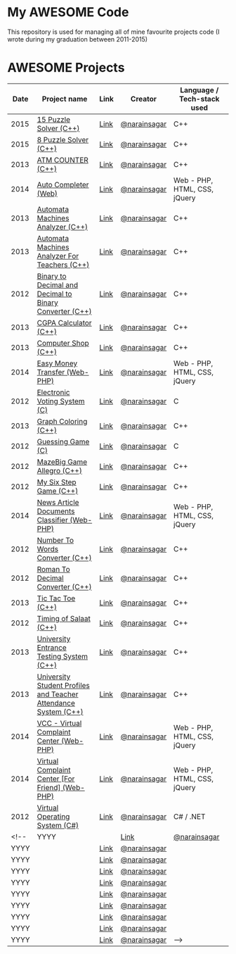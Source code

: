

# My AWESOME Code

This repository is used for managing all of mine favourite projects code (I wrote during my graduation between 2011-2015)

# AWESOME Projects

| Date | Project name | Link | Creator |  Language / Tech-stack used
|---------|---------|---------------|--------|---------------|
| 2015 | [15 Puzzle Solver (C++)](#) | [Link](https://github.com/narainsagar/awesome-codes/tree/master/Projects/15%20Puzzle%20Solver%20(C%2B%2B)) | [@narainsagar](https://github.com/narainsagar) | C++
| 2015 | [8 Puzzle Solver (C++)](#) | [Link](https://github.com/narainsagar/awesome-codes/tree/master/Projects/8%20Puzzle%20Solver%20(C%2B%2B)) | [@narainsagar](https://github.com/narainsagar) | C++
| 2013 | [ATM COUNTER (C++)](#) | [Link](https://github.com/narainsagar/awesome-codes/tree/master/Projects/ATM%20COUNTER%20(C%2B%2B)) | [@narainsagar](https://github.com/narainsagar) |  C++
| 2014 | [Auto Completer (Web)](#) | [Link](https://github.com/narainsagar/awesome-codes/tree/master/Projects/Auto%20Completer%20(Web)) | [@narainsagar](https://github.com/narainsagar) |  Web - PHP, HTML, CSS, jQuery
| 2013 | [Automata Machines Analyzer (C++)](#) | [Link](https://github.com/narainsagar/awesome-codes/tree/master/Projects/Automata%20Machines%20Analyzer%20(C%2B%2B)) | [@narainsagar](https://github.com/narainsagar) | C++
| 2013 | [Automata Machines Analyzer For Teachers (C++)](#) | [Link](https://github.com/narainsagar/awesome-codes/tree/master/Projects/Automata%20Machines%20Analyzer%20For%20Teachers%20(C%2B%2B)) | [@narainsagar](https://github.com/narainsagar) | C++
| 2012 | [Binary to Decimal and Decimal to Binary Converter (C++)](#) | [Link](https://github.com/narainsagar/awesome-codes/tree/master/Projects/Binary%20to%20Decimal%20and%20Decimal%20to%20Binary%20Converter%20(C%2B%2B)) | [@narainsagar](https://github.com/narainsagar) | C++
| 2013 | [CGPA Calculator (C++)](#) | [Link](https://github.com/narainsagar/awesome-codes/tree/master/Projects/CGPA%20Calculator%20(C%2B%2B)) | [@narainsagar](https://github.com/narainsagar) | C++
| 2013 | [Computer Shop (C++)](#) | [Link](https://github.com/narainsagar/awesome-codes/tree/master/Projects/Computer%20Shop%20(C%2B%2B)) | [@narainsagar](https://github.com/narainsagar) | C++
| 2014 | [Easy Money Transfer (Web-PHP)](#) | [Link](https://github.com/narainsagar/awesome-codes/tree/master/Projects/Easy%20Money%20Transfer%20(Web-PHP)) | [@narainsagar](https://github.com/narainsagar) | Web - PHP, HTML, CSS, jQuery
| 2012 | [Electronic Voting System (C)](#) | [Link](https://github.com/narainsagar/awesome-codes/tree/master/Projects/Electronic%20Voting%20System%20(C)) | [@narainsagar](https://github.com/narainsagar) | C
| 2013 | [Graph Coloring (C++)](#) | [Link](https://github.com/narainsagar/awesome-codes/tree/master/Projects/Graph%20Coloring%20(C%2B%2B)) | [@narainsagar](https://github.com/narainsagar) | C++
| 2012 | [Guessing Game (C)](#) | [Link](https://github.com/narainsagar/awesome-codes/tree/master/Projects/Guessing%20Game%20(C)) | [@narainsagar](https://github.com/narainsagar) | C
| 2012 | [MazeBig Game Allegro (C++)](#) | [Link](https://github.com/narainsagar/awesome-codes/tree/master/Projects/MazeBig%20Game%20Allegro%20(C%2B%2B)) | [@narainsagar](https://github.com/narainsagar) | C++
| 2012 | [My Six Step Game (C++)](#) | [Link](https://github.com/narainsagar/awesome-codes/tree/master/Projects/My%20Six%20Step%20Game%20(C%2B%2B)) | [@narainsagar](https://github.com/narainsagar) | C++
| 2014 | [News Article Documents Classifier (Web-PHP)](#) | [Link](https://github.com/narainsagar/awesome-codes/tree/master/Projects/News%20Article%20Documents%20Classifier%20(Web-PHP)) | [@narainsagar](https://github.com/narainsagar) | Web - PHP, HTML, CSS, jQuery
| 2012 | [Number To Words Converter (C++)](#) | [Link](https://github.com/narainsagar/awesome-codes/tree/master/Projects/Number%20To%20Words%20Converter%20(C%2B%2B)) | [@narainsagar](https://github.com/narainsagar) | C++
| 2012 | [Roman To Decimal Converter (C++)](#) | [Link](https://github.com/narainsagar/awesome-codes/tree/master/Projects/Roman%20To%20Decimal%20Converter%20(C%2B%2B)) | [@narainsagar](https://github.com/narainsagar) | C++
| 2013 | [Tic Tac Toe (C++)](#) | [Link](https://github.com/narainsagar/awesome-codes/tree/master/Projects/Tic%20Tac%20Toe%20(C%2B%2B)) | [@narainsagar](https://github.com/narainsagar) | C++
| 2012 | [Timing of Salaat (C++)](#) | [Link](https://github.com/narainsagar/awesome-codes/tree/master/Projects/Timing%20of%20Salaat%20(C%2B%2B)) | [@narainsagar](https://github.com/narainsagar) | C++
| 2013 | [University Entrance Testing System (C++)](#) | [Link](https://github.com/narainsagar/awesome-codes/tree/master/Projects/University%20Entrance%20Testing%20System%20(C%2B%2B)) | [@narainsagar](https://github.com/narainsagar) | C++
| 2013 | [University Student Profiles and Teacher Attendance System (C++)](#) | [Link](https://github.com/narainsagar/awesome-codes/tree/master/Projects/University%20Student%20Profiles%20and%20Teacher%20Attendance%20System%20(C%2B%2B)) | [@narainsagar](https://github.com/narainsagar) | C++
| 2014 | [VCC - Virtual Complaint Center (Web-PHP)](#) | [Link](https://github.com/narainsagar/awesome-codes/tree/master/Projects/Virtual%20Complaint%20Center%20(Web-PHP)) | [@narainsagar](https://github.com/narainsagar) | Web - PHP, HTML, CSS, jQuery
| 2014 | [Virtual Complaint Center [For Friend] (Web-PHP)](#) | [Link](https://github.com/narainsagar/awesome-codes/tree/master/Projects/Virtual%20Complaint%20Center%20%5BFor%20Friend%5D%20(Web-PHP)) | [@narainsagar](https://github.com/narainsagar) | Web - PHP, HTML, CSS, jQuery
| 2012 | [Virtual Operating System (C#)](#) | [Link](https://github.com/narainsagar/awesome-codes/tree/master/Projects/Virtual%20Operating%20System%20(C%23)) | [@narainsagar](https://github.com/narainsagar) | C# / .NET
<!-- | YYYY | [](#) | [Link]() | [@narainsagar](https://github.com/narainsagar) |
| YYYY | [](#) | [Link]() | [@narainsagar](https://github.com/narainsagar) |
| YYYY | [](#) | [Link]() | [@narainsagar](https://github.com/narainsagar) |
| YYYY | [](#) | [Link]() | [@narainsagar](https://github.com/narainsagar) |
| YYYY | [](#) | [Link]() | [@narainsagar](https://github.com/narainsagar) |
| YYYY | [](#) | [Link]() | [@narainsagar](https://github.com/narainsagar) |
| YYYY | [](#) | [Link]() | [@narainsagar](https://github.com/narainsagar) |
| YYYY | [](#) | [Link]() | [@narainsagar](https://github.com/narainsagar) |
| YYYY | [](#) | [Link]() | [@narainsagar](https://github.com/narainsagar) |
| YYYY | [](#) | [Link]() | [@narainsagar](https://github.com/narainsagar) | -->
